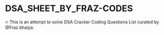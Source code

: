 # DSA_SHEET_BY_FRAZ-CODES
🔥 This is an attempt to solve DSA Cracker Coding Questions List curated by @Fraz bhaiya.
